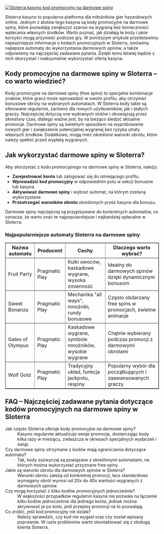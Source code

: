 [![Sloterra kasyno kod promocyjny na darmowe spiny](https://123-caf.pages.dev/gitsignup.png)](https://vrmoo.ru/Bt82HjjY)

<div>     <p>Sloterra kasyno to popularna platforma dla miłośników gier hazardowych online. Jednym z atutów tego kasyna są kody promocyjne na darmowe spiny, które pozwalają zwiększyć szanse na wygraną bez konieczności wpłacania własnych środków. Warto poznać, jak działają te kody i jakie korzyści mogą przynieść podczas gry. W poniższym artykule przedstawimy najważniejsze informacje o kodach promocyjnych w Sloterra, omówimy najlepsze automaty do wykorzystania darmowych spinów, a także odpowiemy na najczęściej zadawane pytania. Dzięki temu łatwiej będzie z nich skorzystać i maksymalnie wykorzystać ofertę kasyna.</p>      <h2>Kody promocyjne na darmowe spiny w Sloterra – co warto wiedzieć?</h2>     <p>Kody promocyjne na darmowe spiny (free spins) to specjalne kombinacje znaków, które gracz może wprowadzić w swoim profilu, aby otrzymać bonusowe obroty na wybranych automatach. W Sloterra kody takie są oferowane regularnie, zarówno dla nowych użytkowników, jak i stałych graczy. Najczęściej dotyczą one wybranych slotów i obowiązują przez określony czas, dlatego ważne jest, by na bieżąco śledzić aktualne promocje. Darmowe spiny są świetnym sposobem na wypróbowanie nowych gier i zwiększenie potencjalnej wygranej bez ryzyka utraty własnych środków. Dodatkowo, mogą mieć określone warunki obrotu, które należy spełnić przed wypłatą wygranych.</p>      <h2>Jak wykorzystać darmowe spiny w Sloterra?</h2>     <p>Aby skorzystać z kodu promocyjnego na darmowe spiny w Sloterra, należy:</p>     <ul>       <li><strong>Zarejestrować konto</strong> lub zalogować się do istniejącego profilu.</li>       <li><strong>Wprowadzić kod promocyjny</strong> w odpowiednim polu w sekcji bonusów lub kasyna.</li>       <li><strong>Aktywować darmowe spiny</strong> i wybrać automat, na którym zostaną wykorzystane.</li>       <li><strong>Przestrzegać warunków obrotu</strong> określonych przez kasyno dla bonusu.</li>     </ul>     <p>Darmowe spiny najczęściej są przypisywane do konkretnych automatów, co oznacza, że warto znać te najpopularniejsze i najbardziej opłacalne w Sloterra.</p>      <h3>Najpopularniejsze automaty Sloterra na darmowe spiny</h3>     <table border="1" cellpadding="8" cellspacing="0">       <thead>         <tr>           <th>Nazwa automatu</th>           <th>Producent</th>           <th>Cechy</th>           <th>Dlaczego warto wybrać?</th>         </tr>       </thead>       <tbody>         <tr>           <td>Fruit Party</td>           <td>Pragmatic Play</td>           <td>Kulki owoców, kaskadowe wygrane, wysoka zmienność</td>           <td>Idealny do darmowych spinów dzięki dynamicznym bonusom</td>         </tr>         <tr>           <td>Sweet Bonanza</td>           <td>Pragmatic Play</td>           <td>Mechanika "all ways", mnożniki, rundy bonusowe</td>           <td>Często obdarzany free spins w promocjach, świetne animacje</td>         </tr>         <tr>           <td>Gates of Olympus</td>           <td>Pragmatic Play</td>           <td>Kaskadowe wygrane, symbole mnożników, wysokie wygrane</td>           <td>Chętnie wybierany podczas promocji z darmowymi obrotami</td>         </tr>         <tr>           <td>Wolf Gold</td>           <td>Pragmatic Play</td>           <td>Tradycyjny układ, funkcja jackpotu, respiny</td>           <td>Popularny wybór dla początkujących i zaawansowanych graczy</td>         </tr>       </tbody>     </table>      <h2>FAQ – Najczęściej zadawane pytania dotyczące kodów promocyjnych na darmowe spiny w Sloterra</h2>     <dl>       <dt>Jak często Sloterra oferuje kody promocyjne na darmowe spiny?</dt>       <dd>Kasyno regularnie aktualizuje swoje promocje, dostarczając kody kilka razy w miesiącu, zwłaszcza w okresach specjalnych wydarzeń i świąt.</dd>        <dt>Czy darmowe spiny otrzymane z kodów mają ograniczenia dotyczące automatu?</dt>       <dd>Tak, kody zazwyczaj są powiązane z określonymi automatami, na których można wykorzystać przyznane free spiny.</dd>        <dt>Jakie są warunki obrotu dla darmowych spinów w Sloterra?</dt>       <dd>Warunki obrotu zależą od konkretnej promocji, lecz standardowo wymagany obrót wynosi od 20x do 40x wartości wygranych z darmowych spinów.</dd>        <dt>Czy mogę korzystać z kilku kodów promocyjnych jednocześnie?</dt>       <dd>W większości przypadków regulamin kasyna nie pozwala na łączenie kilku kodów jednocześnie dla jednego konta, jednak można aktywować je po kolei, jeśli przepisy promocji na to pozwalają.</dd>        <dt>Co zrobić, jeśli kod promocyjny nie działa?</dt>       <dd>Należy sprawdzić, czy kod nie wygasł oraz czy został wpisany poprawnie. W razie problemów warto skontaktować się z obsługą klienta Sloterra.</dd>     </dl>   </div>